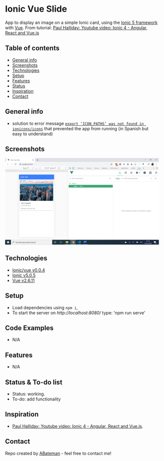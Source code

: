 # Ionic Vue Slide

App to display an image on a simple Ionic card, using the [Ionic 5 framework](https://ionicframework.com/docs) with [Vue](https://vuejs.org/). From tutorial: [Paul Halliday: Youtube video: Ionic 4 - Angular, React and Vue.js](https://www.youtube.com/watch?v=eQTNqtVeTgE)

## Table of contents

* [General info](#general-info)
* [Screenshots](#screenshots)
* [Technologies](#technologies)
* [Setup](#setup)
* [Features](#features)
* [Status](#status)
* [Inspiration](#inspiration)
* [Contact](#contact)

## General info

* solution to error message [`export ‘ICON_PATHS’ was not found in ionicons/icons`](https://es.stackoverflow.com/questions/277079/export-icon-paths-was-not-found-in-ionicons-icons) that prevented the app from running (in Spanish but easy to understand)

## Screenshots

![screen print](./img/slide.png)

## Technologies

* [Ionic/vue v0.0.4](https://www.npmjs.com/package/@ionic/vue)
* [Ionic v5.0.5](https://ionicframework.com/)
* [Vue v2.6.11](https://vuejs.org/)

## Setup

* Load dependencies using `npm i`,
* To start the server on _http://localhost:8080/_ type: 'npm run serve'

## Code Examples

* N/A

## Features

* N/A

## Status & To-do list

* Status: working.
* To-do: add functionality

## Inspiration

* [Paul Halliday: Youtube video: Ionic 4 - Angular, React and Vue.js](https://www.youtube.com/watch?v=eQTNqtVeTgE).

## Contact

Repo created by [ABateman](https://www.andrewbateman.org) - feel free to contact me!
